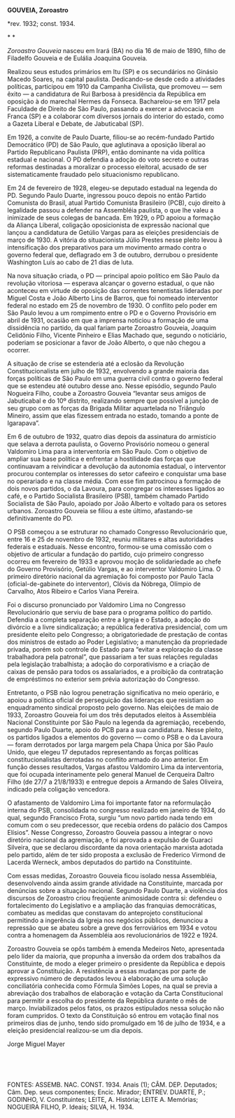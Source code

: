 **GOUVEIA, Zoroastro**

\*rev. 1932; const. 1934.

* *

*Zoroastro Gouveia* nasceu em Irará (BA) no dia 16 de maio de 1890,
filho de Filadelfo Gouveia e de Eulália Joaquina Gouveia.

Realizou seus estudos primários em Itu (SP) e os secundários no Ginásio
Macedo Soares, na capital paulista. Dedicando-se desde cedo a atividades
políticas, participou em 1910 da Campanha Civilista, que promoveu — sem
êxito — a candidatura de Rui Barbosa à presidência da República em
oposição à do marechal Hermes da Fonseca. Bacharelou-se em 1917 pela
Faculdade de Direito de São Paulo, passando a exercer a advocacia em
Franca (SP) e a colaborar com diversos jornais do interior do estado,
como a Gazeta Liberal e Debate, de Jabuticabal (SP).

Em 1926, a convite de Paulo Duarte, filiou-se ao recém-fundado Partido
Democrático (PD) de São Paulo, que aglutinava a oposição liberal ao
Partido Republicano Paulista (PRP), então dominante na vida política
estadual e nacional. O PD defendia a adoção do voto secreto e outras
reformas destinadas a moralizar o processo eleitoral, acusado de ser
sistematicamente fraudado pelo situacionismo republicano.

Em 24 de fevereiro de 1928, elegeu-se deputado estadual na legenda do
PD. Segundo Paulo Duarte, ingressou pouco depois no então Partido
Comunista do Brasil, atual Partido Comunista Brasileiro (PCB), cujo
direito à legalidade passou a defender na Assembléia paulista, o que lhe
valeu a inimizade de seus colegas de bancada. Em 1929, o PD apoiou a
formação da Aliança Liberal, coligação oposicionista de expressão
nacional que lançou a candidatura de Getúlio Vargas para as eleições
presidenciais de março de 1930. A vitória do situacionista Júlio Prestes
nesse pleito levou à intensificação dos preparativos para um movimento
armado contra o governo federal que, deflagrado em 3 de outubro,
derrubou o presidente Washington Luís ao cabo de 21 dias de luta.

Na nova situação criada, o PD — principal apoio político em São Paulo da
revolução vitoriosa — esperava alcançar o governo estadual, o que não
aconteceu em virtude de oposição das correntes tenentistas lideradas por
Miguel Costa e João Alberto Lins de Barros, que foi nomeado interventor
federal no estado em 25 de novembro de 1930. O conflito pelo poder em
São Paulo levou a um rompimento entre o PD e o Governo Provisório em
abril de 1931, ocasião em que a imprensa noticiou a formação de uma
dissidência no partido, da qual fariam parte Zoroastro Gouveia, Joaquim
Celidônio Filho, Vicente Pinheiro e Elias Machado que, segundo o
noticiário, poderiam se posicionar a favor de João Alberto, o que não
chegou a ocorrer.

A situação de crise se estenderia até a eclosão da Revolução
Constitucionalista em julho de 1932, envolvendo a grande maioria das
forças políticas de São Paulo em uma guerra civil contra o governo
federal que se estendeu até outubro desse ano. Nesse episódio, segundo
Paulo Nogueira Filho, coube a Zoroastro Gouveia “levantar seus amigos de
Jabuticabal e do 10º distrito, realizando sempre que possível a junção
de seu grupo com as forças da Brigada Militar aquartelada no Triângulo
Mineiro, assim que elas fizessem entrada no estado, tomando a ponte de
Igarapava”.

Em 6 de outubro de 1932, quatro dias depois da assinatura do armistício
que selava a derrota paulista, o Governo Provisório nomeou o general
Valdomiro Lima para a interventoria em São Paulo. Com o objetivo de
ampliar sua base política e enfrentar a hostilidade das forças que
continuavam a reivindicar a devolução da autonomia estadual, o
interventor procurou contemplar os interesses do setor cafeeiro e
conquistar uma base no operariado e na classe média. Com esse fim
patrocinou a formação de dois novos partidos, o da Lavoura, para
congregar os interesses ligados ao café, e o Partido Socialista
Brasileiro (PSB), também chamado Partido Socialista de São Paulo,
apoiado por João Alberto e voltado para os setores urbanos. Zoroastro
Gouveia se filiou a este último, afastando-se definitivamente do PD.

O PSB começou a se estruturar no chamado Congresso Revolucionário que,
entre 16 e 25 de novembro de 1932, reuniu militares e altas autoridades
federais e estaduais. Nesse encontro, formou-se uma comissão com o
objetivo de articular a fundação do partido, cujo primeiro congresso
ocorreu em fevereiro de 1933 e aprovou moção de solidariedade ao chefe
do Governo Provisório, Getúlio Vargas, e ao interventor Valdomiro Lima.
O primeiro diretório nacional da agremiação foi composto por Paulo Tacla
(oficial-de-gabinete do interventor), Clóvis da Nóbrega, Olímpio de
Carvalho, Atos Ribeiro e Carlos Viana Pereira.

Foi o discurso pronunciado por Valdomiro Lima no Congresso
Revolucionário que serviu de base para o programa político do partido.
Defendia a completa separação entre a Igreja e o Estado, a adoção do
divórcio e a livre sindicalização; a república federativa presidencial,
com um presidente eleito pelo Congresso; a obrigatoriedade de prestação
de contas dos ministros de estado ao Poder Legislativo; a manutenção da
propriedade privada, porém sob controle do Estado para “evitar a
exploração da classe trabalhadora pela patronal”, que passariam a ter
suas relações reguladas pela legislação trabalhista; a adoção do
corporativismo e a criação de caixas de pensão para todos os
assalariados, e a proibição da contratação de empréstimos no exterior
sem prévia autorização do Congresso.

Entretanto, o PSB não logrou penetração significativa no meio operário,
e apoiou a política oficial de perseguição das lideranças que resistiam
ao enquadramento sindical proposto pelo governo. Nas eleições de maio de
1933, Zoroastro Gouveia foi um dos três deputados eleitos à Assembléia
Nacional Constituinte por São Paulo na legenda da agremiação, recebendo,
segundo Paulo Duarte, apoio do PCB para a sua candidatura. Nesse pleito,
os partidos ligados a elementos do governo — como o PSB e o da Lavoura —
foram derrotados por larga margem pela Chapa Única por São Paulo Unido,
que elegeu 17 deputados representando as forças políticas
constitucionalistas derrotadas no conflito armado do ano anterior. Em
função desses resultados, Vargas afastou Valdomiro Lima da
interventoria, que foi ocupada interinamente pelo general Manuel de
Cerqueira Daltro Filho (de 27/7 a 21/8/1933) e entregue depois a Armando
de Sales Oliveira, indicado pela coligação vencedora.

O afastamento de Valdomiro Lima foi importante fator na reformulação
interna do PSB, consolidada no congresso realizado em janeiro de 1934,
do qual, segundo Francisco Frota, surgiu “um novo partido nada tendo em
comum com o seu predecessor, que recebia ordens do palácio dos Campos
Elísios”. Nesse Congresso, Zoroastro Gouveia passou a integrar o novo
diretório nacional da agremiação, e foi aprovada a expulsão de Guaraci
Silveira, que se declarou discordante da nova orientação marxista
adotada pelo partido, além de ter sido proposta a exclusão de Frederico
Virmond de Lacerda Werneck, ambos deputados do partido na Constituinte.

Com essas medidas, Zoroastro Gouveia ficou isolado nessa Assembléia,
desenvolvendo ainda assim grande atividade na Constituinte, marcada por
denúncias sobre a situação nacional. Segundo Paulo Duarte, a violência
dos discursos de Zoroastro criou freqüente animosidade contra si:
defendeu o fortalecimento do Legislativo e a ampliação das franquias
democráticas, combateu as medidas que constavam do anteprojeto
constitucional permitindo a ingerência da Igreja nos negócios públicos,
denunciou a repressão que se abateu sobre a greve dos ferroviários em
1934 e votou contra a homenagem da Assembléia aos revolucionários de
1922 e 1924.

Zoroastro Gouveia se opôs também à emenda Medeiros Neto, apresentada
pelo líder da maioria, que propunha a inversão da ordem dos trabalhos da
Constituinte, de modo a eleger primeiro o presidente da República e
depois aprovar a Constituição. A resistência a essas mudanças por parte
de expressivo número de deputados levou à elaboração de uma solução
conciliatória conhecida como Fórmula Simões Lopes, na qual se previa a
abreviação dos trabalhos de elaboração e votação da Carta Constitucional
para permitir a escolha do presidente da República durante o mês de
março. Inviabilizados pelos fatos, os prazos estipulados nessa solução
não foram cumpridos. O texto da Constituição só entrou em votação final
nos primeiros dias de junho, tendo sido promulgado em 16 de julho de
1934, e a eleição presidencial realizou-se um dia depois.

Jorge Miguel Mayer

 

 

FONTES: ASSEMB. NAC. CONST. 1934. Anais (1); CÂM. DEP. Deputados; Câm.
Dep. seus componentes; Encic. Mirador; ENTREV. DUARTE, P.; GODINHO, V.
Constituintes; LEITE, A. História; LEITE A. Memórias; NOGUEIRA FILHO, P.
Ideais; SILVA, H. 1934.

 
